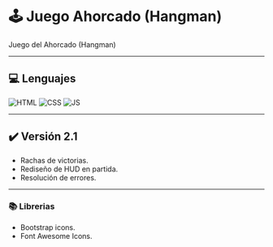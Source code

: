 # 🕹️ Juego Ahorcado (Hangman)
Juego del Ahorcado (Hangman)

-----
## 💻 Lenguajes
![HTML](https://img.shields.io/badge/HTML-5A5A5A?logo=html5)
![CSS](https://img.shields.io/badge/CSS-5A5A5A?logo=css3&logoColor=01A3D8)
![JS](https://img.shields.io/badge/JavaScript-5A5A5A?logo=javascript&logoColor=yelllow)

-----
## ✔️ Versión 2.1
- Rachas de victorias.
- Rediseño de HUD en partida.
- Resolución de errores.

-----
### 📚 Librerias
- Bootstrap icons.
- Font Awesome Icons.
